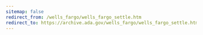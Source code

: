 ```yaml
---
sitemap: false 
redirect_from: /wells_fargo/wells_fargo_settle.htm 
redirect_to: https://archive.ada.gov/wells_fargo/wells_fargo_settle.htm 
---
```

